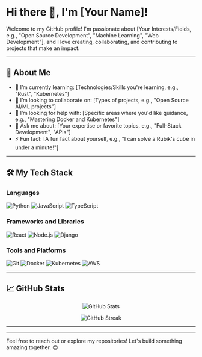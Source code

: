 # Hi there 👋, I'm [Your Name]!

Welcome to my GitHub profile! I'm passionate about [Your Interests/Fields, e.g., "Open Source Development", "Machine Learning", "Web Development"], and I love creating, collaborating, and contributing to projects that make an impact. 

---

## 🚀 About Me

- 🌱 I’m currently learning: [Technologies/Skills you're learning, e.g., "Rust", "Kubernetes"]
- 👯 I’m looking to collaborate on: [Types of projects, e.g., "Open Source AI/ML projects"]
- 🤔 I’m looking for help with: [Specific areas where you'd like guidance, e.g., "Mastering Docker and Kubernetes"]
- 💬 Ask me about: [Your expertise or favorite topics, e.g., "Full-Stack Development", "APIs"]
- ⚡ Fun fact: [A fun fact about yourself, e.g., "I can solve a Rubik's cube in under a minute!"]

---

## 🛠️ My Tech Stack

### Languages
![Python](https://img.shields.io/badge/-Python-3776AB?style=flat&logo=python&logoColor=white)
![JavaScript](https://img.shields.io/badge/-JavaScript-F7DF1E?style=flat&logo=javascript&logoColor=black)
![TypeScript](https://img.shields.io/badge/-TypeScript-3178C6?style=flat&logo=typescript&logoColor=white)

### Frameworks and Libraries
![React](https://img.shields.io/badge/-React-61DAFB?style=flat&logo=react&logoColor=black)
![Node.js](https://img.shields.io/badge/-Node.js-339933?style=flat&logo=node.js&logoColor=white)
![Django](https://img.shields.io/badge/-Django-092E20?style=flat&logo=django&logoColor=white)

### Tools and Platforms
![Git](https://img.shields.io/badge/-Git-F05032?style=flat&logo=git&logoColor=white)
![Docker](https://img.shields.io/badge/-Docker-2496ED?style=flat&logo=docker&logoColor=white)
![Kubernetes](https://img.shields.io/badge/-Kubernetes-326CE5?style=flat&logo=kubernetes&logoColor=white)
![AWS](https://img.shields.io/badge/-AWS-232F3E?style=flat&logo=amazon-aws&logoColor=white)

---

## 📈 GitHub Stats

<p align="center">
  <img src="https://github-readme-stats.vercel.app/api?username=[YourUsername]&show_icons=true&hide_title=true&count_private=true&include_all_commits=true&theme=radical" alt="GitHub Stats" />
</p>

<p align="center">
  <img src="https://github-readme-streak-stats.herokuapp.com/?user=[YourUsername]&theme=radical" alt="GitHub Streak" />
</p>

---

---

Feel free to reach out or explore my repositories! Let's build something amazing together. 😊
